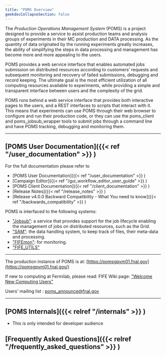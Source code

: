 ```yaml
---
title: "POMS Overview"
geekdocCollapseSection: false
---
```


The *Production Operations Management System* (POMS) is a project designed to provide  a service to assist production teams and analysis groups of experiments in their MC production and DATA processing. As the quantity of data originated by the running experiments greatly increases, the ability of simplifying the steps in data processing and management has become more and more appealing to the users.

POMS provides a web service interface that enables automated jobs submission on distributed resources according to customers’ requests and subsequent monitoring and recovery of failed submissions, debugging and record keeping.
The ultimate goal is the most efficient utilization of all computing resources available to experiments, while providing a simple and transparent interface between users and the complexity of the grid.

POMS runs behind a web service interface that provides both interactive pages to the users, and a REST interfaces to scripts that interact with it. This means that experiments can use POMS through their web browser to configure and run their production code, or they can use the poms_client and poms_jobsub_wrapper tools to submit jobs through a command line and have POMS tracking, debugging and monitoring them.

---




## [POMS User Documentation]({{< ref "/user_documentation" >}} )

For the full documentation please refer to

*  [POMS User Documentation]({{< ref "/user_documentation" >}} )
* [Campaign Editor]({{< ref "/gui_workflow_editor_user_guide" >}} )
* [POMS Client Documentation]({{< ref "/client_documentation" >}} )
* [Release Notes]({{< ref "/release_notes" >}} )
* [Release v4.0.0 Backward Compatibility - What You need to know]({{< ref "/backwards_compatibility" >}} )

POMS is interfaced to the following systems:

* ["Jobsub"](https://cdcvs.fnal.gov/redmine/projects/jobsub/wiki): a service that provides support for the job lifecycle enabling the management of jobs on distributed resources, such as the Grid.
* ["SAM"](https://cdcvs.fnal.gov/redmine/projects/sam/wiki/User_Guide_for_SAM): the data handling system, to keep track of files, their meta-data and processing. 
* ["FIFEmon"](https://landscape.fnal.gov/monitor): for monitoring.
* ["FIFE_UTILS"](https://cdcvs.fnal.gov/redmine/projects/fife_utils/wiki)

----

The production instance of POMS is at: [https://pomsgpvm01.fnal.gov](https://pomsgpvm01.fnal.gov/)

If new to computing at Fermilab, please read: FIFE Wiki page: ["Welcome New Computing Users"](https://cdcvs.fnal.gov/redmine/projects/fife/wiki/Welcome_New_Computing_Users)

Users' mailing list : poms_announce@fnal.gov

----


## [POMS Internals]({{< relref "/internals" >}} )

* This is only intended for developer audience

## [Frequently Asked Questions]({{< relref "/frequently_asked_questions" >}} )
 